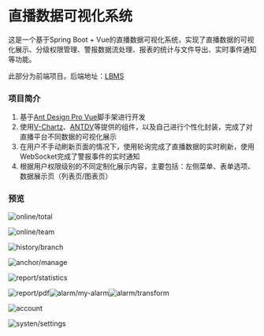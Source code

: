 # 直播数据可视化系统

这是一个基于Spring Boot + Vue的直播数据可视化系统，实现了直播数据的可视化展示、分级权限管理、警报数据流处理、报表的统计与文件导出、实时事件通知等功能。

此部分为前端项目。后端地址：[LBMS](https://github.com/2511zzZ/LBMS)

### 项目简介

1. 基于[Ant Design Pro Vue](https://pro.antdv.com/docs/getting-started)脚手架进行开发
2. 使用[V-Chartz](https://v-charts.js.org/#/)、[ANTDV](https://www.antdv.com/docs/vue/introduce-cn/)等提供的组件，以及自己进行个性化封装，完成了对直播平台不同数据的可视化展示
3. 在用户不手动刷新页面的情况下，使用轮询完成了直播数据的实时刷新，使用WebSocket完成了警报事件的实时通知
4. 根据用户权限级别的不同定制化展示内容，主要包括：左侧菜单、表单选项、数据展示页（列表页/图表页）

### 预览

![online/total](https://images.cnblogs.com/cnblogs_com/2511zzZ/1791329/o_200621100049image-20200530134220601.png)

![online/team](https://images.cnblogs.com/cnblogs_com/2511zzZ/1791329/o_200621100105image-20200530134256146.png)

![history/branch](https://images.cnblogs.com/cnblogs_com/2511zzZ/1791329/o_200621100118image-20200530134310817.png)

![anchor/manage](https://images.cnblogs.com/cnblogs_com/2511zzZ/1791329/o_200621100134image-20200530134336404.png)

![report/statistics](https://images.cnblogs.com/cnblogs_com/2511zzZ/1791329/o_200621100635image-20200530134510776.png)

![report/pdf](https://images.cnblogs.com/cnblogs_com/2511zzZ/1791329/o_200621100153image-20200530134452124.png)![alarm/my-alarm](https://images.cnblogs.com/cnblogs_com/2511zzZ/1791329/o_200621100240image-20200530134704495.png)![alarm/transform](https://images.cnblogs.com/cnblogs_com/2511zzZ/1791329/o_200621100251image-20200530135131336.png)

![account](https://images.cnblogs.com/cnblogs_com/2511zzZ/1791329/o_200621100426image-20200530134551568.png)

![systen/settings](https://images.cnblogs.com/cnblogs_com/2511zzZ/1791329/o_200621100414image-20200530134619557.png)